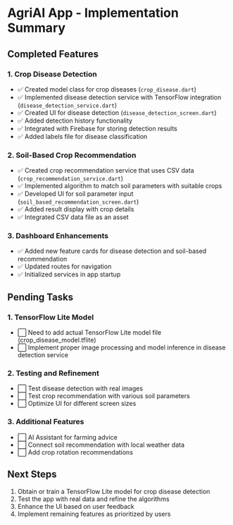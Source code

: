 # AgriAI App - Implementation Summary

## Completed Features

### 1. Crop Disease Detection
- ✅ Created model class for crop diseases (`crop_disease.dart`)
- ✅ Implemented disease detection service with TensorFlow integration (`disease_detection_service.dart`)
- ✅ Created UI for disease detection (`disease_detection_screen.dart`)
- ✅ Added detection history functionality
- ✅ Integrated with Firebase for storing detection results
- ✅ Added labels file for disease classification

### 2. Soil-Based Crop Recommendation
- ✅ Created crop recommendation service that uses CSV data (`crop_recommendation_service.dart`)
- ✅ Implemented algorithm to match soil parameters with suitable crops
- ✅ Developed UI for soil parameter input (`soil_based_recommendation_screen.dart`)
- ✅ Added result display with crop details
- ✅ Integrated CSV data file as an asset

### 3. Dashboard Enhancements
- ✅ Added new feature cards for disease detection and soil-based recommendation
- ✅ Updated routes for navigation
- ✅ Initialized services in app startup

## Pending Tasks

### 1. TensorFlow Lite Model
- ⬜ Need to add actual TensorFlow Lite model file (crop_disease_model.tflite)
- ⬜ Implement proper image processing and model inference in disease detection service

### 2. Testing and Refinement
- ⬜ Test disease detection with real images
- ⬜ Test crop recommendation with various soil parameters
- ⬜ Optimize UI for different screen sizes

### 3. Additional Features
- ⬜ AI Assistant for farming advice
- ⬜ Connect soil recommendation with local weather data
- ⬜ Add crop rotation recommendations

## Next Steps
1. Obtain or train a TensorFlow Lite model for crop disease detection
2. Test the app with real data and refine the algorithms
3. Enhance the UI based on user feedback
4. Implement remaining features as prioritized by users
